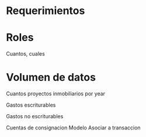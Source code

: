# Requerimientos

# Roles

Cuantos, cuales

# Volumen de datos

Cuantos proyectos inmobiliarios por year

Gastos escriturables

Gastos no escriturables

Cuentas de consignacion
Modelo
Asociar  a transaccion
